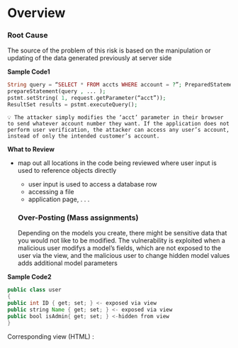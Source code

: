 # Overview

### Root Cause

The source of the problem of this risk is based on the manipulation or updating of the data generated previously at server side

**Sample Code1**

```php
String query = “SELECT * FROM accts WHERE account = ?”; PreparedStatement pstmt = connection.
prepareStatement(query , ... );
pstmt.setString( 1, request.getParameter(“acct”));
ResultSet results = pstmt.executeQuery();
```

```text
💡 The attacker simply modifies the ‘acct’ parameter in their browser to send whatever account number they want. If the application does not perform user verification, the attacker can access any user’s account, instead of only the intended customer’s account.
```

**What to Review**

- map out all locations in the code being reviewed where user input is used to reference objects directly
    - user input is used to access a database row
    - accessing a file
    - application page, . . .
 

  ### Over-Posting (Mass assignments)
  Depending on the models you create, there might be sensitive data that you would not like to be modified. The vulnerability is exploited when a malicious user modifys a model’s fields, which are not exposed to the user via the view, and the malicious user to change hidden model values adds additional model parameters

**Sample Code2**

```java
public class user
{
public int ID { get; set; } <- exposed via view
public string Name { get; set; } <- exposed via view
public bool isAdmin{ get; set; } <-hidden from view
}
```

Corresponding view (HTML) :
